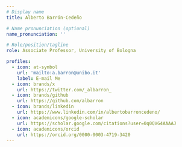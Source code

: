 ```yaml
---
# Display name
title: Alberto Barrón-Cedeño

# Name pronunciation (optional)
name_pronunciation: ''

# Role/position/tagline
role: Associate Professor, University of Bologna

profiles:
  - icon: at-symbol
    url: 'mailto:a.barron@unibo.it'
    label: E-mail Me
  - icon: brands/x
    url: https://twitter.com/_albarron_
  - icon: brands/github
    url: https://github.com/albarron
  - icon: brands/linkedin
    url: https://www.linkedin.com/in/albertobarroncedeno/
  - icon: academicons/google-scholar
    url: https://scholar.google.com/citations?user=0q0QVG4AAAAJ
  - icon: academicons/orcid
    url: https://orcid.org/0000-0003-4719-3420
---
```

